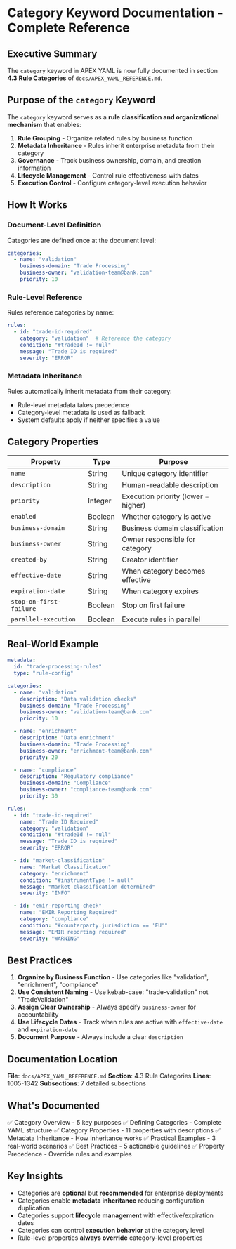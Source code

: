 # Category Keyword Documentation - Complete Reference

## Executive Summary

The `category` keyword in APEX YAML is now fully documented in section **4.3 Rule Categories** of `docs/APEX_YAML_REFERENCE.md`.

## Purpose of the `category` Keyword

The `category` keyword serves as a **rule classification and organizational mechanism** that enables:

1. **Rule Grouping** - Organize related rules by business function
2. **Metadata Inheritance** - Rules inherit enterprise metadata from their category
3. **Governance** - Track business ownership, domain, and creation information
4. **Lifecycle Management** - Control rule effectiveness with dates
5. **Execution Control** - Configure category-level execution behavior

## How It Works

### Document-Level Definition
Categories are defined once at the document level:

```yaml
categories:
  - name: "validation"
    business-domain: "Trade Processing"
    business-owner: "validation-team@bank.com"
    priority: 10
```

### Rule-Level Reference
Rules reference categories by name:

```yaml
rules:
  - id: "trade-id-required"
    category: "validation"  # Reference the category
    condition: "#tradeId != null"
    message: "Trade ID is required"
    severity: "ERROR"
```

### Metadata Inheritance
Rules automatically inherit metadata from their category:
- Rule-level metadata takes precedence
- Category-level metadata is used as fallback
- System defaults apply if neither specifies a value

## Category Properties

| Property | Type | Purpose |
|----------|------|---------|
| `name` | String | Unique category identifier |
| `description` | String | Human-readable description |
| `priority` | Integer | Execution priority (lower = higher) |
| `enabled` | Boolean | Whether category is active |
| `business-domain` | String | Business domain classification |
| `business-owner` | String | Owner responsible for category |
| `created-by` | String | Creator identifier |
| `effective-date` | String | When category becomes effective |
| `expiration-date` | String | When category expires |
| `stop-on-first-failure` | Boolean | Stop on first failure |
| `parallel-execution` | Boolean | Execute rules in parallel |

## Real-World Example

```yaml
metadata:
  id: "trade-processing-rules"
  type: "rule-config"

categories:
  - name: "validation"
    description: "Data validation checks"
    business-domain: "Trade Processing"
    business-owner: "validation-team@bank.com"
    priority: 10

  - name: "enrichment"
    description: "Data enrichment"
    business-domain: "Trade Processing"
    business-owner: "enrichment-team@bank.com"
    priority: 20

  - name: "compliance"
    description: "Regulatory compliance"
    business-domain: "Compliance"
    business-owner: "compliance-team@bank.com"
    priority: 30

rules:
  - id: "trade-id-required"
    name: "Trade ID Required"
    category: "validation"
    condition: "#tradeId != null"
    message: "Trade ID is required"
    severity: "ERROR"

  - id: "market-classification"
    name: "Market Classification"
    category: "enrichment"
    condition: "#instrumentType != null"
    message: "Market classification determined"
    severity: "INFO"

  - id: "emir-reporting-check"
    name: "EMIR Reporting Required"
    category: "compliance"
    condition: "#counterparty.jurisdiction == 'EU'"
    message: "EMIR reporting required"
    severity: "WARNING"
```

## Best Practices

1. **Organize by Business Function** - Use categories like "validation", "enrichment", "compliance"
2. **Use Consistent Naming** - Use kebab-case: "trade-validation" not "TradeValidation"
3. **Assign Clear Ownership** - Always specify `business-owner` for accountability
4. **Use Lifecycle Dates** - Track when rules are active with `effective-date` and `expiration-date`
5. **Document Purpose** - Always include a clear `description`

## Documentation Location

**File**: `docs/APEX_YAML_REFERENCE.md`
**Section**: 4.3 Rule Categories
**Lines**: 1005-1342
**Subsections**: 7 detailed subsections

## What's Documented

✅ Category Overview - 5 key purposes
✅ Defining Categories - Complete YAML structure
✅ Category Properties - 11 properties with descriptions
✅ Metadata Inheritance - How inheritance works
✅ Practical Examples - 3 real-world scenarios
✅ Best Practices - 5 actionable guidelines
✅ Property Precedence - Override rules and examples

## Key Insights

- Categories are **optional** but **recommended** for enterprise deployments
- Categories enable **metadata inheritance** reducing configuration duplication
- Categories support **lifecycle management** with effective/expiration dates
- Categories can control **execution behavior** at the category level
- Rule-level properties **always override** category-level properties

